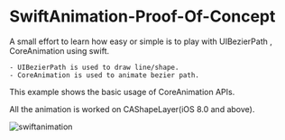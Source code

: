 # SwiftAnimation-Proof-Of-Concept

A small effort to learn how easy or simple is to play with UIBezierPath , CoreAnimation using swift.

    - UIBezierPath is used to draw line/shape.
    - CoreAnimation is used to animate bezier path.

This example shows the basic usage of CoreAnimation APIs.

All the animation is worked on CAShapeLayer(iOS 8.0 and above).

![swiftanimation](https://cloud.githubusercontent.com/assets/3592599/12078073/2574b9f2-b23e-11e5-8198-f928db09985c.gif)
